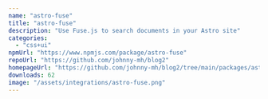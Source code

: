 ```yaml
---
name: "astro-fuse"
title: "astro-fuse"
description: "Use Fuse.js to search documents in your Astro site"
categories:
  - "css+ui"
npmUrl: "https://www.npmjs.com/package/astro-fuse"
repoUrl: "https://github.com/johnny-mh/blog2"
homepageUrl: "https://github.com/johnny-mh/blog2/tree/main/packages/astro-fuse"
downloads: 62
image: "/assets/integrations/astro-fuse.png"
---
```

